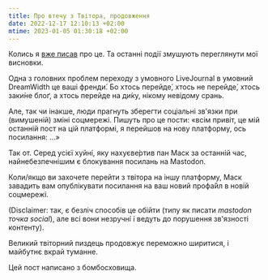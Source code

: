 ```yaml
---
title: Про втечу з Твітора, продовження
date: 2022-12-17 12:10:13 +02:00
mtime: 2023-01-05 01:30:18 +02:00
---
```


Колись я [вже писав][1] про це. Та останні події змушують переглянути мої висновки.

Одна з головних проблем переходу з умовного LiveJournal в умовний DreamWidth це ваші френди́. Бо хтось перейде́, хтось не перейде́, хтось заки́не блоґ, а хтось перейде на ди́ку, нікому невідому срань.

Але, так чи інакше, люди прагнуть зберегти соціальні зв'язки при (вимушеній) зміні соцмережі. Пишуть про це пости: «всім привіт, це мій останній пост на цій платформі, я перейшов на нову платформу, ось посилання: …»

Так от. Серед усієї хуйні́, яку нахуєве́ртив пан Маск за останній час, найнебезпечнішим є блокування посилань на Mastodon.

Коли/якщо ви захочете перейти з твітора на іншу платформу, Маск завадить вам опублікувати посилання на ваш новий профа́йл в новій соцмережі.

(Disclaimer: так, є безліч способів це обійти (типу як писати _mastodon точка social_), але всі вони незручні́ і ведуть до порушення зв'язності контенту).

Великий твіторний пиздець продовжує переможно ширитися, і майбутнє вкрай туманне.

Цей пост написано з бомбосховища.

[1]: /2022/11/11/vtecha-z-tvitera.html
